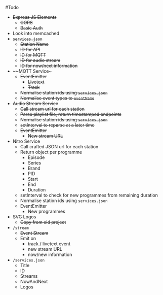 #Todo

* ~~Express JS Elements~~
    * ~~CORS~~
    * ~~Basic Auth~~
* Look into memcached
* ~~`services.json`~~
    * ~~Station Name~~
    * ~~ID for API~~
    * ~~ID for MQTT~~
    * ~~ID for audio stream~~
    * ~~ID for now/next information~~
* ~~MQTT Service~
    * ~~EventEmitter~~
        * ~~Livetext~~
        * ~~Track~~
    * ~~Normalise station ids using `services.json`~~
    * ~~Normalise event types to `eventName`~~
* ~~Audio Stream Service~~
    * ~~Call stream url for each station~~
    * ~~Parse playlist file, return timestamped endpoints~~
    * ~~Normalise station ids using `services.json`~~
    * ~~setInterval to reparse at a later time~~
    * ~~EventEmitter~~
        * ~~New stream URL~~
* Nitro Service
    * Call crafted JSON url for each station
    * Return object per programme
        * Episode
        * Series
        * Brand
        * PID
        * Start
        * End
        * Duration
    * setInterval to check for new programmes from remaining duration
    * Normalise station ids using `services.json`
    * EventEmitter
        * New programmes
* ~~SVG Logos~~
    * ~~Copy from old project~~
* `/stream`
    * ~~Event Stream~~
    * Emit on
        * track / livetext event
        * new stream URL
        * now/new information
* `/services.json`
    * Title
    * ID
    * Streams
    * NowAndNext
    * Logos
